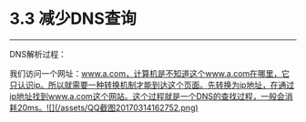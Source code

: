 # 3.3 减少DNS查询

---

DNS解析过程：

我们访问一个网址：www.a.com，计算机是不知道这个www.a.com在哪里，它只认识ip。所以就需要一种转换机制才能到达这个页面。先转换为ip地址，在通过ip地址找到www.a.com这个网站。这个过程就是一个DNS的查找过程，一般会消耗20ms。![](/assets/QQ截图20170314162752.png)

